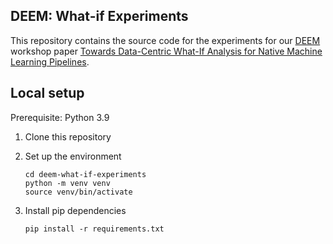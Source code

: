 
## DEEM: What-if Experiments

This repository contains the source code for the experiments for our [DEEM](http://deem-workshop.org/) workshop paper [Towards Data-Centric What-If Analysis for Native Machine Learning Pipelines](https://stefan-grafberger.com/mlwhatif-deem.pdf).


## Local setup

Prerequisite: Python 3.9

1. Clone this repository
2. Set up the environment

	`cd deem-what-if-experiments` <br>
	`python -m venv venv` <br>
	`source venv/bin/activate` <br>
	
3. Install pip dependencies 

    `pip install -r requirements.txt` <br>

